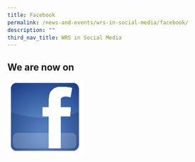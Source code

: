 ```yaml
---
title: Facebook
permalink: /news-and-events/wrs-in-social-media/facebook/
description: ""
third_nav_title: WRS in Social Media
---
```

## We are now on 
[![](/images/fb%20logo.png)](https://www.facebook.com/people/Woodlands-Ring-Secondary-School/100064001892393/)